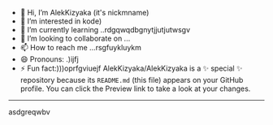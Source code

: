 - 👋 Hi, I’m AlekKizyaka (it's nickmname)
- 👀 I’m interested in kode)
- 🌱 I’m currently learning ..rdgqwqdbgnytjjutjutwsgv
- 💞️ I’m looking to collaborate on ...
- 📫 How to reach me ...rsgfuykluykm
- 😄 Pronouns: .)ijfj
- ⚡ Fun fact:)))oprfgviuejf
AlekKizyaka/AlekKizyaka is a ✨ special ✨ repository because its `README.md` (this file) appears on your GitHub profile.
You can click the Preview link to take a look at your changes.
---
asdgreqwbv
